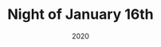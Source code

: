---
published: false
cancelled: COVID-19
layout: productions
title: Night of January 16th
date: 2020
image_credit:
image_alt:
image_caption:
category: play
Title: Night of January 16th - wiki
Theatre: Orange Park Community Theatre
Writer: Ayn Rand - wiki
Genre: Courtroom drama
Setting: A courtroom in New York City
Website: https://www.opct.info
showtimes:
- 2020-04-17 20:00:00
- 2020-04-18 20:00:00
- 2020-04-19 15:00:00
- 2020-04-24 20:00:00
- 2020-04-25 20:00:00
- 2020-04-26 15:00:00
- 2020-05-01 20:00:00
- 2020-05-02 20:00:00
- 2020-05-03 15:00:00
cast:
- Bailiff:
- Judge Heath:
- District Attorney Flint:
- Defense Attorney Stevens:
- Clerk of Court:
- Dr. Kirkland:
- John Hutchins:
- Karen Andre:
- Homer Van Fleet:
- Elmer Sweeney:
- Magda Svenson:
- Nancy Lee Faulkner:
- John Graham Whitfield:
- James Chandler:
- Siegurd Jungquist:
- Larry "Guts" Regan:
- Roberta Van Rensselaer:
crew:
external_links:
  On Stage | opct: https://www.opct.info
---